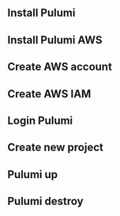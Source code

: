 ## Install Pulumi

## Install Pulumi AWS

## Create AWS account

## Create AWS IAM

## Login Pulumi

## Create new project

## Pulumi up

## Pulumi destroy
